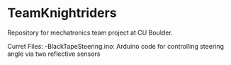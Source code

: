 # TeamKnightriders
Repository for mechatronics team project at CU Boulder. 

Curret Files:
  -BlackTapeSteering.ino: Arduino code for controlling steering angle via two reflective sensors
